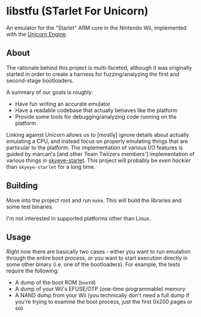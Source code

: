 # libstfu (STarlet For Unicorn)
An emulator for the "Starlet" ARM core in the Nintendo Wii, implemented with
the [Unicorn Engine](https://github.com/unicorn-engine/unicorn).

## About
The rationale behind this project is multi-faceted, although it was originally
started in order to create a harness for fuzzing/analyzing the first and
second-stage bootloaders.

A summary of our goals is roughly:

- Have fun writing an accurate emulator
- Have a readable codebase that actually behaves like the platform
- Provide some tools for debugging/analyzing code running on the platform

Linking against Unicorn allows us to [mostly] ignore details about actually 
emulating a CPU, and instead focus on properly emulating things that are 
particular to the platform. The implementation of various I/O features is 
guided by marcan's [and other Team Twiizers members'] implementation of 
various things in [skyeye-starlet](https://github.com/marcan/skyeye-starlet). 
This project will probably be _even hackier_ than `skyeye-starlet` for a long 
time.

## Building
Move into the project root and run `make`. This will build the libraries and
some test binaries.

I'm not interested in supported platforms other than Linux.

## Usage
Right now there are basically two cases - either you want to run emulation 
through the entire boot process, or you want to start execution directly in
some other binary (i.e. one of the bootloaders). For example, the tests require
the following:

- A dump of the boot ROM (`boot0`)
- A dump of your Wii's EFUSE/OTP (one-time programmable) memory
- A NAND dump from your Wii (you technically don't need a full dump if you're
  trying to examine the boot process, just the first 0x200 pages or so)

